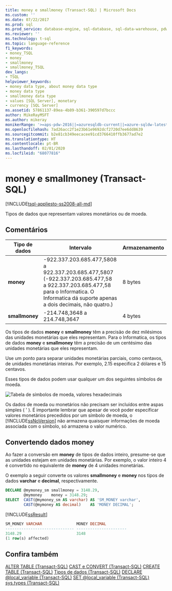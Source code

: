 ```yaml
---
title: money e smallmoney (Transact-SQL) | Microsoft Docs
ms.custom: ''
ms.date: 07/22/2017
ms.prod: sql
ms.prod_service: database-engine, sql-database, sql-data-warehouse, pdw
ms.reviewer: ''
ms.technology: t-sql
ms.topic: language-reference
f1_keywords:
- money_TSQL
- money
- smallmoney
- smallmoney_TSQL
dev_langs:
- TSQL
helpviewer_keywords:
- money data type, about money data type
- money data type
- smallmoney data type
- values [SQL Server], monetary
- currency [SQL Server]
ms.assetid: 57861137-89ea-4b89-b361-390597d7bccc
author: MikeRayMSFT
ms.author: mikeray
monikerRange: '>=aps-pdw-2016||=azuresqldb-current||=azure-sqldw-latest||>=sql-server-2016||=sqlallproducts-allversions||>=sql-server-linux-2017||=azuresqldb-mi-current'
ms.openlocfilehash: 7ad26acc2f1e23b61e9692dcf2720d7ee6dd8639
ms.sourcegitcommit: b2e81cb349eecacee91cd3766410ffb3677ad7e2
ms.translationtype: HT
ms.contentlocale: pt-BR
ms.lasthandoff: 02/01/2020
ms.locfileid: "68077816"
---
```

# <a name="money-and-smallmoney-transact-sql"></a>money e smallmoney (Transact-SQL)
[!INCLUDE[tsql-appliesto-ss2008-all-md](../../includes/tsql-appliesto-ss2008-all-md.md)]

Tipos de dados que representam valores monetários ou de moeda.
  
## <a name="remarks"></a>Comentários  
  
|Tipo de dados|Intervalo|Armazenamento|  
|---|---|---|
|**money**|-922.337.203.685.477,5808 a 922.337.203.685.477,5807 (-922.337.203.685.477,58<br />a 922.337.203.685.477,58 para o Informatica.  O Informatica dá suporte apenas a dois decimais, não quatro.)|8 bytes|  
|**smallmoney**|-214.748,3648 a 214.748,3647|4 bytes|  
  
Os tipos de dados **money** e **smallmoney** têm a precisão de dez milésimos das unidades monetárias que eles representam. Para o Informatica, os tipos de dados **money** e **smallmoney** têm a precisão de um centésimo das unidades monetárias que eles representam.
  
Use um ponto para separar unidades monetárias parciais, como centavos, de unidades monetárias inteiras. Por exemplo, 2.15 especifica 2 dólares e 15 centavos.
  
Esses tipos de dados podem usar qualquer um dos seguintes símbolos de moeda.
  
![Tabela de símbolos de moeda, valores hexadecimais](../../t-sql/data-types/media/money01.gif "Tabela de símbolos de moeda, valores hexadecimais")
  
Os dados de moeda ou monetários não precisam ser incluídos entre aspas simples ( ' ). É importante lembrar que apesar de você poder especificar valores monetários precedidos por um símbolo de moeda, o [!INCLUDE[ssNoVersion](../../includes/ssnoversion-md.md)] não armazena quaisquer informações de moeda associada com o símbolo, só armazena o valor numérico.
  
## <a name="converting-money-data"></a>Convertendo dados money
Ao fazer a conversão em **money** de tipos de dados inteiro, presume-se que as unidades estejam em unidades monetárias. Por exemplo, o valor inteiro 4 é convertido no equivalente de **money** de 4 unidades monetárias.
  
O exemplo a seguir converte os valores **smallmoney** e **money** nos tipos de dados **varchar** e **decimal**, respectivamente.
  
```sql
DECLARE @mymoney_sm smallmoney = 3148.29,  
        @mymoney    money = 3148.29;  
SELECT  CAST(@mymoney_sm AS varchar) AS 'SM_MONEY varchar',  
        CAST(@mymoney AS decimal)    AS 'MONEY DECIMAL';  
```  
  
[!INCLUDE[ssResult](../../includes/ssresult-md.md)]
  
```sql
SM_MONEY VARCHAR               MONEY DECIMAL  
------------------------------ ----------------------  
3148.29                        3148    
(1 row(s) affected)  
```  
  
## <a name="see-also"></a>Confira também
[ALTER TABLE &#40;Transact-SQL&#41;](../../t-sql/statements/alter-table-transact-sql.md)
[CAST e CONVERT &#40;Transact-SQL&#41;](../../t-sql/functions/cast-and-convert-transact-sql.md)
[CREATE TABLE &#40;Transact-SQL&#41;](../../t-sql/statements/create-table-transact-sql.md)
[Tipos de dados &#40;Transact-SQL&#41;](../../t-sql/data-types/data-types-transact-sql.md)
[DECLARE @local_variable &#40;Transact-SQL&#41;](../../t-sql/language-elements/declare-local-variable-transact-sql.md)
[SET @local_variable &#40;Transact-SQL&#41;](../../t-sql/language-elements/set-local-variable-transact-sql.md)
[sys.types &#40;Transact-SQL&#41;](../../relational-databases/system-catalog-views/sys-types-transact-sql.md)
  
  
